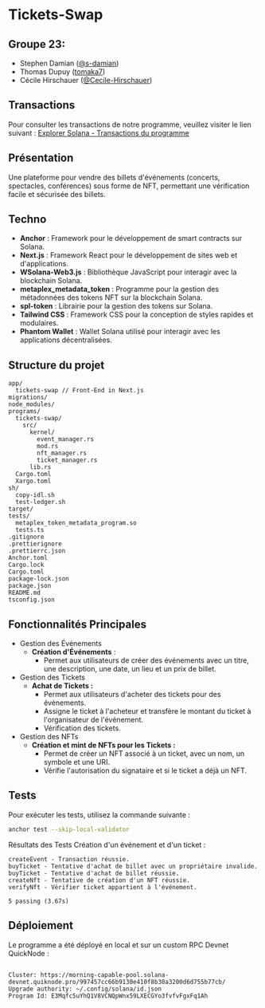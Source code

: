 # Tickets-Swap

## Groupe 23:
- Stephen Damian ([@s-damian](https://github.com/s-damian))
- Thomas Dupuy ([tomaka7](https://github.com/tomaka7))
- Cécile Hirschauer ([@Cecile-Hirschauer](https://github.com/Cecile-Hirschauer))



## Transactions

Pour consulter les transactions de notre programme, veuillez visiter le lien suivant : [Explorer Solana - Transactions du programme](https://explorer.solana.com/address/NNZTRskfa387bCwZv28MyHwqmJt9qRqRxK2cskfBzTf?cluster=devnet)


## Présentation

Une plateforme pour vendre des billets d'événements (concerts, spectacles, conférences) sous forme de NFT, permettant une vérification facile et sécurisée des billets.

## Techno

- **Anchor** : Framework pour le développement de smart contracts sur Solana.
- **Next.js** : Framework React pour le développement de sites web et d'applications.
- **WSolana-Web3.js** : Bibliothèque JavaScript pour interagir avec la blockchain Solana.
- **metaplex_metadata_token** : Programme pour la gestion des métadonnées des tokens NFT sur la blockchain Solana.
- **spl-token** : Librairie pour la gestion des tokens sur Solana.
- **Tailwind CSS** : Framework CSS pour la conception de styles rapides et modulaires.
- **Phantom Wallet** : Wallet Solana utilisé pour interagir avec les applications décentralisées.

## Structure du projet

```plaintext
app/
  tickets-swap // Front-End in Next.js
migrations/
node_modules/
programs/
  tickets-swap/
    src/
      kernel/
        event_manager.rs
        mod.rs
        nft_manager.rs
        ticket_manager.rs
      lib.rs
  Cargo.toml
  Xargo.toml
sh/
  copy-idl.sh
  test-ledger.sh
target/
tests/
  metaplex_token_metadata_program.so
  tests.ts
.gitignore
.prettierignore
.prettierrc.json
Anchor.toml
Cargo.lock
Cargo.toml
package-lock.json
package.json
README.md
tsconfig.json
```

## Fonctionnalités Principales
- Gestion des Événements
    - **Création d'Événements** :
        - Permet aux utilisateurs de créer des événements avec un titre, une description, une date, un lieu et un prix de billet.
- Gestion des Tickets
    - **Achat de Tickets :**
        - Permet aux utilisateurs d'acheter des tickets pour des événements.
        - Assigne le ticket à l'acheteur et transfère le montant du ticket à l'organisateur de l'événement.
        - Vérification des tickets.
- Gestion des NFTs
    - **Création et mint de NFTs pour les Tickets :**
        - Permet de créer un NFT associé à un ticket, avec un nom, un symbole et une URI.
        - Vérifie l'autorisation du signataire et si le ticket a déjà un NFT.

## Tests
Pour exécuter les tests, utilisez la commande suivante :

```bash
anchor test --skip-local-validator
```

Résultats des Tests
Création d'un événement et d'un ticket :
```
createEvent - Transaction réussie.
buyTicket - Tentative d'achat de billet avec un propriétaire invalide.
buyTicket - Tentative d'achat de billet réussie.
createNft - Tentative de création d'un NFT réussie.
verifyNft - Vérifier ticket appartient à l'événement.

5 passing (3.67s)
```
## Déploiement
Le programme a été déployé en local et sur un custom RPC Devnet QuickNode :

```

Cluster: https://morning-capable-pool.solana-devnet.quiknode.pro/997457cc66b9130e410f8b30a3200d6d755b77cb/
Upgrade authority: ~/.config/solana/id.json
Program Id: E3Mqfc5uYhQ1V8VCNQpWnx59LXECGYo3fvfvFgxFq1Ah
```

